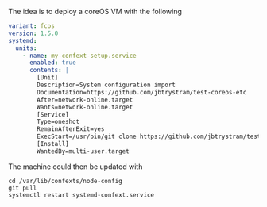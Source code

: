The idea is to deploy a coreOS VM with the following

```yaml
variant: fcos
version: 1.5.0
systemd:
  units:
    - name: my-confext-setup.service
      enabled: true
      contents: |
        [Unit]
        Description=System configuration import
        Documentation=https://github.com/jbtrystram/test-coreos-etc
        After=network-online.target
        Wants=network-online.target
        [Service]
        Type=oneshot
        RemainAfterExit=yes
        ExecStart=/usr/bin/git clone https://github.com/jbtrystram/test-coreos-etc /var/lib/confexts/node-config
        [Install]
        WantedBy=multi-user.target

```

The machine could then be updated with 

```
cd /var/lib/confexts/node-config
git pull
systemctl restart systemd-confext.service
```
